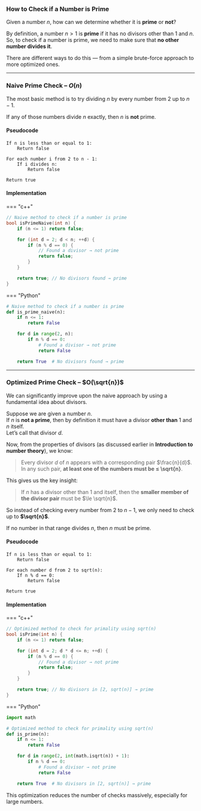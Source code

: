 ### How to Check if a Number is Prime

Given a number $n$, how can we determine whether it is **prime** or **not**?

By definition, a number $n > 1$ is **prime** if it has no divisors other than $1$ and $n$.  
So, to check if a number is prime, we need to make sure that **no other number divides it**.

There are different ways to do this — from a simple brute-force approach to more optimized ones.

---

### Naive Prime Check – $O(n)$

The most basic method is to try dividing $n$ by every number from $2$ up to $n - 1$.

If any of those numbers divide $n$ exactly, then $n$ is **not** prime.

#### Pseudocode

```plaintext
If n is less than or equal to 1:
    Return false

For each number i from 2 to n - 1:
    If i divides n:
        Return false

Return true
```

#### Implementation

=== "c++"
```cpp
// Naive method to check if a number is prime
bool isPrimeNaive(int n) {
    if (n <= 1) return false;

    for (int d = 2; d < n; ++d) {
        if (n % d == 0) {
            // Found a divisor → not prime
            return false;
        }
    }

    return true; // No divisors found → prime
}
```

=== "Python"
```python
# Naive method to check if a number is prime
def is_prime_naive(n):
    if n <= 1:
        return False

    for d in range(2, n):
        if n % d == 0:
            # Found a divisor → not prime
            return False

    return True  # No divisors found → prime
```

---

### Optimized Prime Check – $O(\sqrt{n})$

We can significantly improve upon the naive approach by using a fundamental idea about divisors.

Suppose we are given a number $n$.  
If $n$ is **not a prime**, then by definition it must have a divisor **other than** $1$ and $n$ itself.  
Let’s call that divisor $d$.

Now, from the properties of divisors (as discussed earlier in **Introduction to number theory**), we know:

> Every divisor $d$ of $n$ appears with a corresponding pair $\frac{n}{d}$.  
> In any such pair, **at least one of the numbers must be ≤ \sqrt{n}**.

This gives us the key insight:

> If $n$ has a divisor other than 1 and itself, then the **smaller member of the divisor pair** must be $\le \sqrt{n}$.

So instead of checking every number from $2$ to $n - 1$, we only need to check up to **$\sqrt{n}$**.

If no number in that range divides $n$, then $n$ must be prime.

#### Pseudocode

```plaintext
If n is less than or equal to 1:
    Return false

For each number d from 2 to sqrt(n):
    If n % d == 0:
        Return false

Return true
```

#### Implementation

=== "c++"
```cpp
// Optimized method to check for primality using sqrt(n)
bool isPrime(int n) {
    if (n <= 1) return false;

    for (int d = 2; d * d <= n; ++d) {
        if (n % d == 0) {
            // Found a divisor → not prime
            return false;
        }
    }

    return true; // No divisors in [2, sqrt(n)] → prime
}
```

=== "Python"
```python
import math

# Optimized method to check for primality using sqrt(n)
def is_prime(n):
    if n <= 1:
        return False

    for d in range(2, int(math.isqrt(n)) + 1):
        if n % d == 0:
            # Found a divisor → not prime
            return False

    return True  # No divisors in [2, sqrt(n)] → prime
```

This optimization reduces the number of checks massively, especially for large numbers.